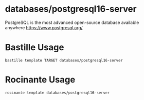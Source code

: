 # databases/postgresql16-server
PostgreSQL is the most advanced open-source database available anywhere
https://www.postgresql.org/

# Bastille Usage
```shell
bastille template TARGET databases/postgresql16-server
```

# Rocinante Usage
```shell
rocinante template databases/postgresql16-server
```
